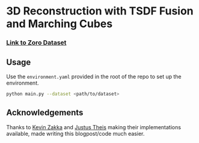 # 3D Reconstruction with TSDF Fusion and Marching Cubes

### [Link to Zoro Dataset](https://drive.google.com/file/d/1x-iH3froymDZvUwlbupebF4vYFONcDqq/view?usp=drive_link)

## Usage

Use the `environment.yaml` provided in the root of the repo to set up the environment.

``` sh
python main.py --dataset <path/to/dataset>
```

## Acknowledgements

Thanks to [Kevin Zakka](https://github.com/kevinzakka/learn-volumetric-fusion) and [Justus Theis](https://github.com/JustusThies/PyMarchingCubes/) making their implementations available, made writing this blogpost/code much easier. 
